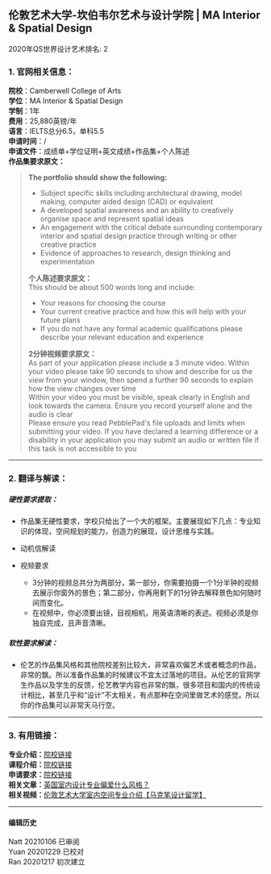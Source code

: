 ## 伦敦艺术大学-坎伯韦尔艺术与设计学院 | MA Interior & Spatial Design  

2020年QS世界设计艺术排名: 2  

### 1. 官网相关信息：

**院校**：Camberwell College of Arts  
**学位**：MA Interior & Spatial Design  
**学制**：1年  
**费用**：25,880英镑/年  
**语言**：IELTS总分6.5，单科5.5  
**申请时间**：/  
**申请文件**：成绩单+学位证明+英文成绩+作品集+个人陈述  
**作品集要求原文：**  
> **The portfolio should show the following:**
> - Subject specific skills including architectural drawing, model making, computer aided design (CAD) or equivalent
> - A developed spatial awareness and an ability to creatively organise space and represent spatial ideas
> - An engagement with the critical debate surrounding contemporary interior and spatial design practice through writing or other creative practice
> - Evidence of approaches to research, design thinking and experimentation
>
>**个人陈述要求原文：**  
This should be about 500 words long and include:
> - Your reasons for choosing the course
> - Your current creative practice and how this will help with your future plans
> - If you do not have any formal academic qualifications please describe your relevant education and experience
>
>**2分钟视频要求原文：**  
> As part of your application please include a 3 minute video. Within your video please take 90 seconds to show and describe for us the view from your window, then spend a further 90 seconds to explain how the view changes over time  
Within your video you must be visible, speak clearly in English and look towards the camera. Ensure you record yourself alone and the audio is clear  
Please ensure you read PebblePad's file uploads and limits when submitting your video. If you have declared a learning difference or a disability in your application you may submit an audio or written file if this task is not accessible to you  


---


### 2. 翻译与解读：

##### 硬性要求提取：
- 作品集无硬性要求，学校只给出了一个大的框架。主要展现如下几点：专业知识的体现，空间规划的能力，创造力的展现，设计思维与实践。

- 动机信解读  

- 视频要求
  - 3分钟的视频总共分为两部分，第一部分，你需要拍摄一个1分半钟的视频去展示你窗外的景色；第二部分，你再用剩下的1分钟去解释景色如何随时间而变化。
  - 在视频中，你必须要出镜，目视相机，用英语清晰的表述。视频必须是你独自完成，且声音清晰。


##### 软性要求解读：
- 伦艺的作品集风格和其他院校差别比较大，非常喜欢偏艺术或者概念的作品，非常的飘。所以准备作品集的时候建议不宜太过落地的项目。从伦艺的官网学生作品以及学生的反馈，伦艺教学内容也非常的飘，很多项目和国内的传统设计相比，甚至几乎和“设计”不太相关，有点那种在空间里做艺术的感觉。所以你的作品集可以非常天马行空。  
---


### 3. 有用链接：

**专业介绍：**[院校链接](https://www.arts.ac.uk/subjects/architecture-spatial-and-interior-design/postgraduate/ma-interior-and-spatial-design-camberwell)   
**课程介绍：**[院校链接](https://www.arts.ac.uk/subjects/architecture-spatial-and-interior-design/postgraduate/ma-interior-and-spatial-design-camberwell#coursesummary)   
**申请要求：**[院校链接](https://www.arts.ac.uk/subjects/architecture-spatial-and-interior-design/postgraduate/ma-interior-and-spatial-design-camberwell#apply)  
**相关文章：**[英国室内设计专业偏爱什么风格？](http://www.makebi.net/32984.html)  
**相关视频：**[伦敦艺术大学室内空间专业介绍【马克笔设计留学】](https://www.bilibili.com/video/av23106885)  



---


#### 编辑历史
Natt 20210106 已审阅  
Yuan 20201229 已校对  
Ran 20201217 初次建立  
